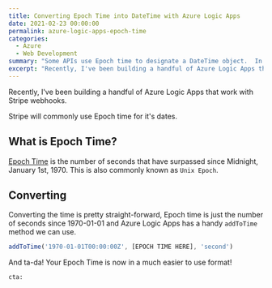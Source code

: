 ```yaml
---
title: Converting Epoch Time into DateTime with Azure Logic Apps
date: 2021-02-23 00:00:00
permalink: azure-logic-apps-epoch-time
categories:
  - Azure
  - Web Development
summary: "Some APIs use Epoch time to designate a DateTime object.  In Azure Logic Apps, how do you convert this into something useful?"
excerpt: "Recently, I've been building a handful of Azure Logic Apps that work with Stripe webhooks and I've need to convert Epoch DATETIME into a more useful format."
---
```


Recently, I've been building a handful of Azure Logic Apps that work with Stripe webhooks.

Stripe will commonly use Epoch time for it's dates.

## What is Epoch Time?

[Epoch Time](https://en.wikipedia.org/wiki/Epoch_(computing)) is the number of seconds that have surpassed since Midnight, January 1st, 1970.  This is also commonly known as `Unix Epoch`.

## Converting

Converting the time is pretty straight-forward, Epoch time is just the number of seconds since 1970-01-01 and Azure Logic Apps has a handy `addToTime` method we can use.

```javascript
addToTime('1970-01-01T00:00:00Z', [EPOCH TIME HERE], 'second')
```

And ta-da!  Your Epoch Time is now in a much easier to use format!

`cta: `

